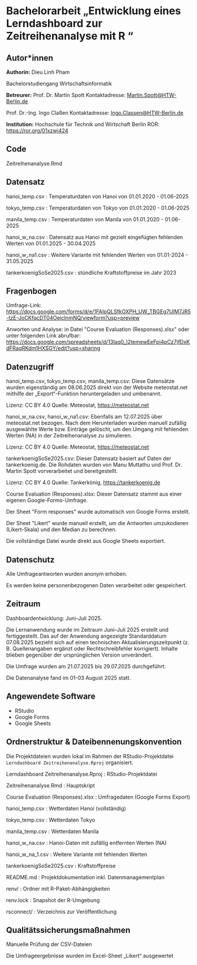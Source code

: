 # Bachelorarbeit „Entwicklung eines Lerndashboard zur Zeitreihenanalyse mit R “ 

## Autor*innen

**Authorin:**
Dieu Linh Pham

Bachelorstudiengang Wirtschaftsinformatik

**Betreurer:**
Prof. Dr. Martin Spott
Kontaktadresse: Martin.Spott@HTW-Berlin.de

Prof. Dr.-Ing. Ingo Claßen
Kontaktadresse: Ingo.Classen@HTW-Berlin.de

**Institution:**
Hochschule für Technik und Wirtschaft Berlin
ROR: <https://ror.org/01xzwj424>

## Code

Zeitreihenanalyse.Rmd


## Datensatz

hanoi_temp.csv : Temperaturdaten von Hanoi von 01.01.2020 - 01.06-2025

tokyo_temp.csv : Temperaturdaten von Tokyo von 01.01.2020 - 01.06-2025
 
manila_temp.csv : Temperaturdaten von Manila von 01.01.2020 - 01.06-2025

hanoi_w_na.csv : 	Datensatz aus Hanoi mit gezielt eingefügten fehlenden Werten von 01.01.2025 - 30.04.2025

hanoi_w_na1.csv : Weitere Variante mit fehlenden Werten von 01.01-2024 - 31.05.2025

tankerkoenigSoSe2025.csv : stündliche Kraftstoffpreise im Jahr 2023


## Fragenbogen

Umfrage-Link: https://docs.google.com/forms/d/e/1FAIpQLSfkOXPH_UW_TBGEg7UlM7JR5-tzE-JoCKfqcDT04OejclnmNQ/viewform?usp=preview

Anworten und Analyse: in Datei "Course Evaluation (Responses).xlsx" oder unter folgenden Link abrufbar: https://docs.google.com/spreadsheets/d/13laq0_I2temewEeFpi4pCz7jfDxKdFRaqRKdm1HXSGY/edit?usp=sharing 


## Datenzugriff 

hanoi_temp.csv, tokyo_temp.csv, manila_temp.csv:
Diese Datensätze wurden eigenständig am 08.06.2025 direkt von der Website meteostat.net mithilfe der „Export“-Funktion heruntergeladen und umbenannt.

Lizenz: CC BY 4.0 Quelle: Meteostat, https://meteostat.net

hanoi_w_na.csv, hanoi_w_na1.csv:
Ebenfalls am 12.07.2025 über meteostat.net bezogen. Nach dem Herunterladen wurden manuell zufällig ausgewählte Werte bzw. Einträge gelöscht, um den Umgang mit fehlenden Werten (NA) in der Zeitreihenanalyse zu simulieren.

Lizenz: CC BY 4.0 Quelle: Meteostat, https://meteostat.net

tankerkoenigSoSe2025.csv:
Dieser Datensatz basiert auf Daten der tankerkoenig.de. Die Rohdaten wurden von Manu Muttathu und Prof. Dr. Martin Spott vorverarbeitet und bereitgestellt.

Lizenz: CC BY 4.0 Quelle: Tankerkönig, https://tankerkoenig.de

Course Evaluation (Responses).xlsx:
Dieser Datensatz stammt aus einer eigenen Google-Forms-Umfrage.

Der Sheet "Form responses" wurde automatisch von Google Forms erstellt.

Der Sheet "Likert" wurde manuell erstellt, um die Antworten umzukodieren (Likert-Skala) und den Median zu berechnen.

Die vollständige Datei wurde direkt aus Google Sheets exportiert.


## Datenschutz

Alle Umfrageantworten wurden anonym erhoben.

Es werden keine personenbezogenen Daten verarbeitet oder gespeichert.


## Zeitraum

Dashboardentwicklung: Juni-Juli 2025.

Die Lernanwendung wurde im Zeitraum Juni–Juli 2025 erstellt und fertiggestellt. Das auf der Anwendung angezeigte Standarddatum 07.08.2025 bezieht sich auf einen technischen Aktualisierungszeitpunkt (z. B. Quellenangaben ergänzt oder Rechtschreibfehler korrigiert). Inhalte blieben gegenüber der ursprünglichen Version unverändert.

Die Umfrage wurden am 21.07.2025 bis 29.07.2025 durchgeführt.

Die Datenanalyse fand im 01-03 August 2025 statt.

## Angewendete Software

* RStudio
* Google Forms
* Google Sheets

## Ordnerstruktur & Dateibennenungskonvention

Die Projektdateien wurden lokal im Rahmen der RStudio-Projektdatei `Lerndashboard Zeitreihenanalyse.Rproj` organisiert.

Lerndashboard Zeitreihenanalyse.Rproj : RStudio-Projektdatei

Zeitreihenanalyse.Rmd : Hauptskript

Course Evaluation (Responses).xlsx : Umfragedaten (Google Forms Export)

hanoi_temp.csv : Wetterdaten Hanoi (vollständig)

tokyo_temp.csv : Wetterdaten Tokyo

manila_temp.csv : Wetterdaten Manila

hanoi_w_na.csv : Hanoi-Daten mit zufällig entfernten Werten (NA)

hanoi_w_na_1.csv : Weitere Variante mit fehlenden Werten

tankerkoenigSoSe2025.csv : Kraftstoffpreise

README.md : Projektdokumentation inkl. Datenmanagementplan

renv/ : Ordner mit R-Paket-Abhängigkeiten

renv.lock : Snapshot der R-Umgebung

rsconnect/ : Verzeichnis zur Veröffentlichung 

## Qualitätssicherungsmaßnahmen

Manuelle Prüfung der CSV-Dateien

Die Umfrageergebnisse wurden im Excel-Sheet „Likert“ ausgewertet


